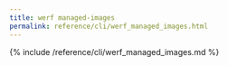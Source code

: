 ```yaml
---
title: werf managed-images
permalink: reference/cli/werf_managed_images.html
---
```


{% include /reference/cli/werf_managed_images.md %}
